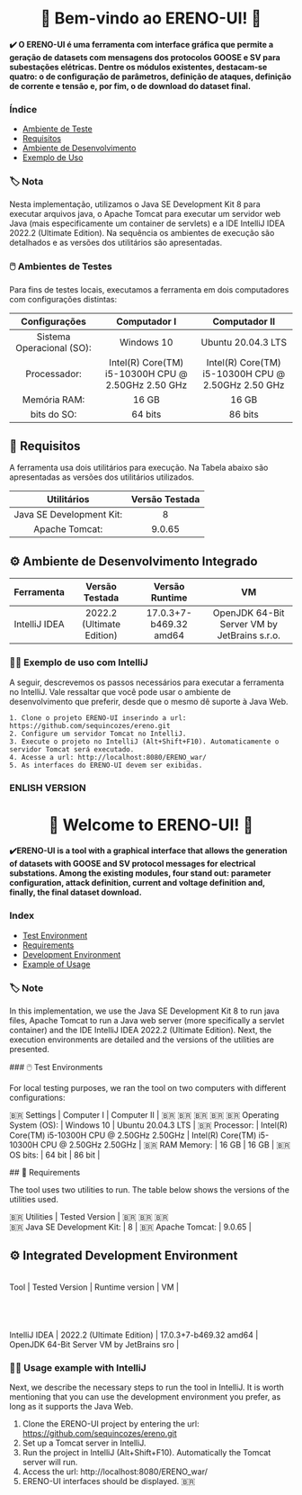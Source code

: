 <h1 align="center"> 📌 Bem-vindo ao ERENO-UI! 📌 </h1>
<h4 align="left"> ✔️ O ERENO-UI é uma ferramenta com interface gráfica que permite a geração de datasets com mensagens dos protocolos GOOSE e SV para subestações elétricas. Dentre os módulos existentes, destacam-se quatro: o de configuração de parâmetros, definição de ataques, definição de corrente e tensão e, por fim, o de download do dataset final. </h4>



### Índice

* [Ambiente de Teste](#ambiente-teste)
* [Requisitos](#requisitos)
* [Ambiente de Desenvolvimento](#ambiente-desenvolvimento)
* [Exemplo de Uso](#exemplo-de-uso)

<div id="nota"/>

### **🏷️ Nota** 
Nesta implementação, utilizamos o Java SE Development Kit 8 para executar arquivos java, o Apache Tomcat para executar um servidor web Java (mais especificamente um container de servlets) e a IDE IntelliJ IDEA 2022.2 (Ultimate Edition). Na sequência os ambientes de execução são detalhados e as versões dos utilitários são apresentadas.

<div id="ambiente-teste"/>

### 🖱️ Ambientes de Testes

Para fins de testes locais, executamos a ferramenta em dois computadores com configurações distintas:

|  Configurações   |  Computador I       |    Computador II |
| :---:        |     :---:      |    :---:      |
| Sistema Operacional (SO):   | Windows 10 | Ubuntu 20.04.3 LTS |
| Processador:  | Intel(R) Core(TM) <br> i5-10300H CPU @ 2.50GHz 2.50 GHz  | Intel(R) Core(TM) <br> i5-10300H CPU @ 2.50GHz 2.50 GHz |
| Memória RAM:   | 16 GB | 16 GB |
| bits do SO:  | 64 bits    | 86 bits |

<div id="requisitos"/>

## 📝 Requisitos

A ferramenta usa dois utilitários para execução. Na Tabela abaixo são apresentadas as versões dos utilitários utilizados.

|  Utilitários   |  Versão Testada     |
| :---:        |     :---:      |  
| Java SE Development Kit:   | 8 | 
| Apache Tomcat:  | 9.0.65 |


<div id="ambiente-desenvolvimento"/>

## ⚙️ Ambiente de Desenvolvimento Integrado

|  Ferramenta  |  Versão Testada     | Versão Runtime | VM |
| :---:        |     :---:      |  :---:      |  :---:      |
| IntelliJ IDEA   | 2022.2 (Ultimate Edition) | 17.0.3+7-b469.32 amd64 | OpenJDK 64-Bit Server VM by JetBrains s.r.o. |



<div id="exemplo-de-uso"/>

### 👨‍💻 Exemplo de uso com IntelliJ
A seguir, descrevemos os passos necessários para executar a ferramenta no IntelliJ. Vale ressaltar que você pode usar o ambiente de desenvolvimento que preferir, desde que o mesmo dê suporte à Java Web. 

```
1. Clone o projeto ERENO-UI inserindo a url: https://github.com/sequincozes/ereno.git
2. Configure um servidor Tomcat no IntelliJ. 
3. Execute o projeto no IntelliJ (Alt+Shift+F10). Automaticamente o servidor Tomcat será executado.
4. Acesse a url: http://localhost:8080/ERENO_war/
5. As interfaces do ERENO-UI devem ser exibidas.
```

### ENLISH VERSION


<h1 align="center"> 📌  Welcome to ERENO-UI! 📌 </h1>

<h4 align="left"> ✔️ERENO-UI is a tool with a graphical interface that allows the generation of datasets with GOOSE and SV protocol messages for electrical substations. Among the existing modules, four stand out: parameter configuration, attack definition, current and voltage definition and, finally, the final dataset download. </h4>

### Index

* [Test Environment](#test-environment)
* [Requirements](#requirements)
* [Development Environment](#development-environment)
* [Example of Usage](#example-of-use)


   


### **🏷️ Note**
In this implementation, we use the Java SE Development Kit 8 to run java files, Apache Tomcat to run a Java web server (more specifically a servlet container) and the IDE IntelliJ IDEA 2022.2 (Ultimate Edition). Next, the execution environments are detailed and the versions of the utilities are presented.


   
<div id="test-environment"/>
### 🖱️ Test Environments

For local testing purposes, we ran the tool on two computers with different configurations:

🇧🇷 Settings | Computer I | Computer II |
🇧🇷 🇧🇷 🇧🇷 🇧🇷
🇧🇷 Operating System (OS): | Windows 10 | Ubuntu 20.04.3 LTS |
🇧🇷 Processor: | Intel(R) Core(TM) 
i5-10300H CPU @ 2.50GHz 2.50GHz | Intel(R) Core(TM) 
i5-10300H CPU @ 2.50GHz 2.50GHz |
🇧🇷 RAM Memory: | 16 GB | 16 GB |
🇧🇷 OS bits: | 64 bit | 86 bit |


   

<div id="requirements"/>
## 📝 Requirements

The tool uses two utilities to run. The table below shows the versions of the utilities used.

🇧🇷 Utilities | Tested Version |
🇧🇷 🇧🇷 🇧🇷  
🇧🇷 Java SE Development Kit: | 8 |
🇧🇷 Apache Tomcat: | 9.0.65 |



   

<div id="development-environment"/>

## ⚙️ Integrated Development Environment

<br> Tool | Tested Version | Runtime version | VM |
<br><br><br><br>
<br> IntelliJ IDEA | 2022.2 (Ultimate Edition) | 17.0.3+7-b469.32 amd64 | OpenJDK 64-Bit Server VM by JetBrains sro |




   

<div id="example-of-use"/>

### 👨‍💻 Usage example with IntelliJ
Next, we describe the necessary steps to run the tool in IntelliJ. It is worth mentioning that you can use the development environment you prefer, as long as it supports the Java Web.

1. Clone the ERENO-UI project by entering the url: https://github.com/sequincozes/ereno.git
2. Set up a Tomcat server in IntelliJ.
3. Run the project in IntelliJ (Alt+Shift+F10). Automatically the Tomcat server will run.
4. Access the url: http://localhost:8080/ERENO_war/
5. ERENO-UI interfaces should be displayed.
🇧🇷


